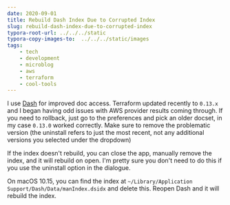 ```yaml
---
date: 2020-09-01
title: Rebuild Dash Index Due to Corrupted Index
slug: rebuild-dash-index-due-to-corrupted-index
typora-root-url: ../../../static
typora-copy-images-to:  ../../../static/images
tags:
    - tech
    - development
    - microblog
    - aws
    - terraform
    - cool-tools
---
```


I use [Dash](https://bit.ly/3gWSLEJ) for improved doc access.
Terraform updated recently to `0.13.x` and I began having odd issues with AWS provider results coming through.
If you need to rollback, just go to the preferences and pick an older docset, in my case `0.13.0` worked correctly.
Make sure to remove the problematic version (the uninstall refers to just the most recent, not any additional versions you selected under the dropdown)

If the index doesn't rebuild, you can close the app, manually remove the index, and it will rebuild on open.
I'm pretty sure you don't need to do this if you use the uninstall option in the dialogue.

On macOS 10.15, you can find the index at `~/Library/Application Support/Dash/Data/manIndex.dsidx` and delete this.
Reopen Dash and it will rebuild the index.

